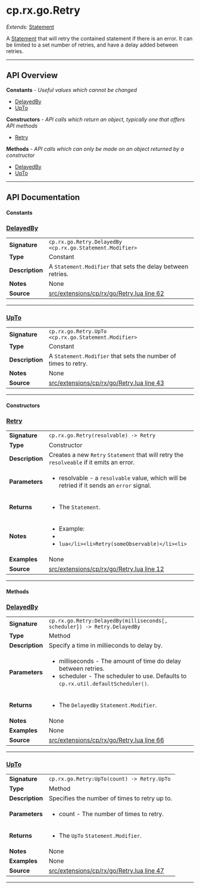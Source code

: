 # cp.rx.go.Retry

_Extends:_ [Statement](cp.rx.go.Statement.md)

A [Statement](cp.rx.go.Statement.md) that will retry the contained statement if there is an error.
It can be limited to a set number of retries, and have a delay added between retries.

---

## API Overview
**Constants** - _Useful values which cannot be changed_
 * [DelayedBy](#delayedby)
 * [UpTo](#upto)

**Constructors** - _API calls which return an object, typically one that offers API methods_
 * [Retry](#retry)

**Methods** - _API calls which can only be made on an object returned by a constructor_
 * [DelayedBy](#delayedby)
 * [UpTo](#upto)


---

## API Documentation

#### Constants


### [DelayedBy](#delayedby)

|                                             |                                                                                     |
| --------------------------------------------|-------------------------------------------------------------------------------------|
| **Signature**                               | `cp.rx.go.Retry.DelayedBy <cp.rx.go.Statement.Modifier>`                                                                    |
| **Type**                                    | Constant                                                                     |
| **Description**                             | A `Statement.Modifier` that sets the delay between retries.                                                                     |
| **Notes**                                   | None |
| **Source**                                  | [src/extensions/cp/rx/go/Retry.lua line 62](https://github.com/CommandPost/CommandPost/blob/develop/src/extensions/cp/rx/go/Retry.lua#L62) |

---


### [UpTo](#upto)

|                                             |                                                                                     |
| --------------------------------------------|-------------------------------------------------------------------------------------|
| **Signature**                               | `cp.rx.go.Retry.UpTo <cp.rx.go.Statement.Modifier>`                                                                    |
| **Type**                                    | Constant                                                                     |
| **Description**                             | A `Statement.Modifier` that sets the number of times to retry.                                                                     |
| **Notes**                                   | None |
| **Source**                                  | [src/extensions/cp/rx/go/Retry.lua line 43](https://github.com/CommandPost/CommandPost/blob/develop/src/extensions/cp/rx/go/Retry.lua#L43) |

---

#### Constructors


### [Retry](#retry)

|                                             |                                                                                     |
| --------------------------------------------|-------------------------------------------------------------------------------------|
| **Signature**                               | `cp.rx.go.Retry(resolvable) -> Retry`                                                                    |
| **Type**                                    | Constructor                                                                     |
| **Description**                             | Creates a new `Retry` `Statement` that will retry the `resolveable` if it emits an error.                                                                     |
| **Parameters**                              | <ul><li>resolvable  - a `resolvable` value, which will be retried if it sends an `error` signal.</li></ul> |
| **Returns**                                 | <ul><li>The `Statement`.</li></ul>          |
| **Notes**                                   | <ul><li>Example:</li><li></li><li>```lua</li><li>Retry(someObservable)</li><li>```</li></ul> |
| **Examples**                                | None |
| **Source**                                  | [src/extensions/cp/rx/go/Retry.lua line 12](https://github.com/CommandPost/CommandPost/blob/develop/src/extensions/cp/rx/go/Retry.lua#L12) |

---

#### Methods


### [DelayedBy](#delayedby)

|                                             |                                                                                     |
| --------------------------------------------|-------------------------------------------------------------------------------------|
| **Signature**                               | `cp.rx.go.Retry:DelayedBy(milliseconds[, scheduler]) -> Retry.DelayedBy`                                                                    |
| **Type**                                    | Method                                                                     |
| **Description**                             | Specify a time in millieconds to delay by.                                                                     |
| **Parameters**                              | <ul><li>milliseconds - The amount of time do delay between retries.</li><li>scheduler    - The scheduler to use. Defaults to `cp.rx.util.defaultScheduler()`.</li></ul> |
| **Returns**                                 | <ul><li>The `DelayedBy` `Statement.Modifier`.</li></ul>          |
| **Notes**                                   | None |
| **Examples**                                | None |
| **Source**                                  | [src/extensions/cp/rx/go/Retry.lua line 66](https://github.com/CommandPost/CommandPost/blob/develop/src/extensions/cp/rx/go/Retry.lua#L66) |

---


### [UpTo](#upto)

|                                             |                                                                                     |
| --------------------------------------------|-------------------------------------------------------------------------------------|
| **Signature**                               | `cp.rx.go.Retry:UpTo(count) -> Retry.UpTo`                                                                    |
| **Type**                                    | Method                                                                     |
| **Description**                             | Specifies the number of times to retry up to.                                                                     |
| **Parameters**                              | <ul><li>count  - The number of times to retry.</li></ul> |
| **Returns**                                 | <ul><li>The `UpTo` `Statement.Modifier`.</li></ul>          |
| **Notes**                                   | None |
| **Examples**                                | None |
| **Source**                                  | [src/extensions/cp/rx/go/Retry.lua line 47](https://github.com/CommandPost/CommandPost/blob/develop/src/extensions/cp/rx/go/Retry.lua#L47) |

---

